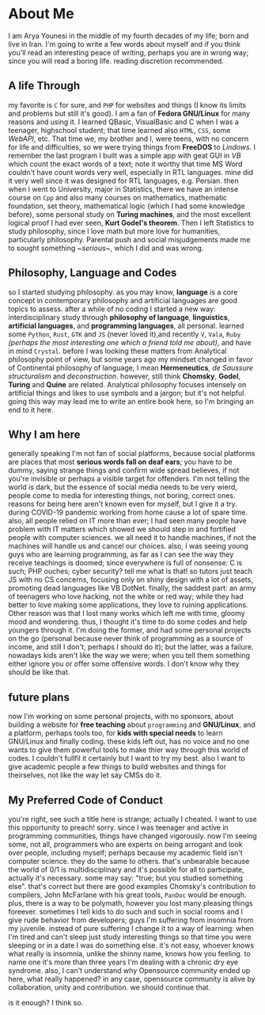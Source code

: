 # About Me
I am Arya Younesi in the middle of my fourth decades of my life; born and live in Iran. I'm going to write a few words about myself and if you think you'll read an interesting peace of writing, perhaps you are in wrong way; since you will read a boring life. reading discretion recommended.

## A life Through
my favorite is `C` for sure, and `PHP` for websites and things (I know its limits and problems but still it's good). I am a fan of **Fedora GNU/Linux** for many reasons and using it. 
I learned QBasic, VisualBasic and C when I was a teenager, highschool student; that time learned also `HTML`, `CSS`, some *WebAPI*, etc. That time we, my brother and I, were teens, with no concern for life and difficulties, so we were trying things from **FreeDOS** to *Lindows*. I remember the last program I built was a simple app with geat GUI in *VB* which count the exact words of a text; note it worthy that time MS Word couldn't have count words very well, especially in RTL languages. mine did it very well since it was designed for RTL languages, e.g. Persian.
then when I went to University, major in Statistics, there we have an intense course on `Cpp` and also many courses on mathematics, mathematic foundation, set theory, mathematical logic (which I had some knowledge before), some personal study on **Turing machines**, and the most excellent logical proof I had ever seen, **Kurt Godel's theorem**. 
Then I left Statistics to study philosophy, since I love math but more love for humanities, particularly philosophy. Parental push and social misjudgements made me to sought something ~*serious*~, which I did and was wrong. 

## Philosophy, Language and Codes
so I started studying philosophy. as you may know, **language** is a core concept in contemporary philosophy and artificial languages are good topics to assess. after a while of no coding I started a new way: interdisciplinary study through **philosophy of language**, **linguistics**, **artificial languages**, and **programming languages**, all personal. learned some `Python`, `Rust`, `GTK` and `JS` (never loved it),and recently `V`, `Vala`, `Ruby` *(perhaps the most interesting one which a friend told me about)*, and have in mind `Crystal`.
before I was looking these matters from Analytical philosophy point of view, but some years ago my mindset changed in favor of Continental philosophy of language, I mean **Hermeneutics**, *de Saussure structuralism* and *deconstruction*. however, still think **Chomsky**, **Godel**, **Turing** and **Quine** are related. Analytical philosophy focuses intensely on artificial things and likes to use symbols and a jargon; but it's not helpful. going this way may lead me to write an entire book here, so I'm bringing an end to it here. 

## Why I am here
generally speaking I'm not fan of social platforms, because social platforms are places that most **serious words fall on deaf ears**; you have to be dummy, saying strange things and confirm wide spread believes, if not you're invisible or perhaps a visible target for offenders. I'm not telling the world is dark, but the essence of social media needs to be very wierd, people come to media for interesting things, not boring, correct ones.
reasons for being here aren't known even for myself, but I give it a try. during COVID-19 pandemic working from home cause a lot of spare time. also, all people relied on IT more than ever; I had seen many people have problem with IT matters which showed we should step in and fortified people with computer sciences. we all need it to handle machines, if not the machines will handle us and cancel our choices. also, I was seeing young guys who are learning programming, as far as I can see the way they receive teachings is doomed; since everywhere is full of nonsense: C is such; PHP ouches; cyber security? tell me what is that! so tutors just teach JS with no CS concerns, focusing only on shiny design with a lot of assets, promoting dead languages like VB DotNet. finally, the saddest part: an army of teenagers who love hacking, not the white or red way; while they had better to love making some applications, they love to ruining applications. 
Other reason was that I lost many works which left me with time, gloomy mood and wondering. thus, I thought it's time to do some codes and help youngers through it. I'm doing the former, and had some personal projects on the go (personal because never think of programming as a source of income, and still I don't, perhaps I should do it); but the latter, was a failure. nowadays kids aren't like the way we were; when you tell them something either ignore you or offer some offensive words. I don't know why they should be like that. 

## future plans
now I'm working on some personal projects, with no sponsors, about building a website for **free teaching** about `programming` and **GNU/Linux**, and a platform, perhaps tools too, for **kids with special needs** to learn GNU/Linux and finally coding. these kids left out, has no voice and no one wants to give them powerful tools to make thier way through this world of codes. I couldn't fullfil it certainly but I want to try my best. also I want to give academic people a few things to build websites and things for theirselves, not like the way let say CMSs do it. 

## My Preferred Code of Conduct
you're right, see such a title here is strange; actually I cheated. I want to use this opportunity to preach! sorry. 
since I was teenager and active in programming communities, things have changed vigorously. now I'm seeing some, not all, programmers who are experts on being arrogant and look over people, including myself; perhaps because my academic field isn't computer science. they do the same to others. that's unbearable because the world of 0/1 is multidisciplinary and it's possible for all to participate, actually it's necessary. some may say: "true; but you studied something else". that's correct but there are good examples Chomsky's contribution to compilers, John McFarlane with his great tools, `PanDoc` would be enough. plus, there is a way to be polymath, however you lost many pleasing things foreever. 
sometimes I tell kids to do such and such in social rooms and I give rude behavior from developers; guys I'm suffering from insomnia from my juvenile. instead of pure suffering I change it to a way of learning: when I'm tired and can't sleep just study interesting things so that time you were sleeping or in a date I was do something else. it's not easy, whoever knows what really is insomnia, unlike the shinny name, knows how you feeling. to name one it's more than three years I'm dealing with a chronic dry eye syndrome. 
also, I can't understand why Opensource community ended up here, what really happened? in any case, opensource community is alive by collaboration, unity and contribution. we should continue that. 

is it enough? I think so.



